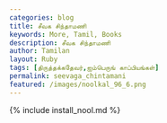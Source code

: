 ```yaml
---  
categories: blog  
title: சீவக சிந்தாமணி
keywords: More, Tamil, Books  
description: சீவக சிந்தாமணி
author: Tamilan  
layout: Ruby  
tags: [திருத்தக்கதேவர்,ஐம்பெருங் காப்பியங்கள்]
permalink: seevaga_chintamani  
featured: /images/noolkal_96_6.png  
---  
```

{% include install_nool.md %} 

